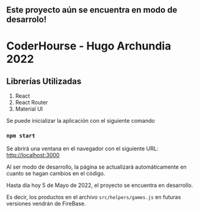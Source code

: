## Este proyecto aún se encuentra en modo de desarrolo!

# CoderHourse - Hugo Archundia 2022

## Librerías Utilizadas

1. React
2. React Router
3. Material UI

Se puede inicializar la aplicación con el siguiente comando

### `npm start`

Se abrirá una ventana en el navegador con el siguiente URL: [http://localhost:3000](http://localhost:3000)

Al ser modo de desarrollo, la página se actualizará automáticamente en cuanto se hagan cambios en el código.

Hasta día hoy 5 de Mayo de 2022, el proyecto se encuentra en desarrollo.

Es decir, los productos en el archivo `src/helpers/games.js` en futuras versiones vendrán de FireBase.
